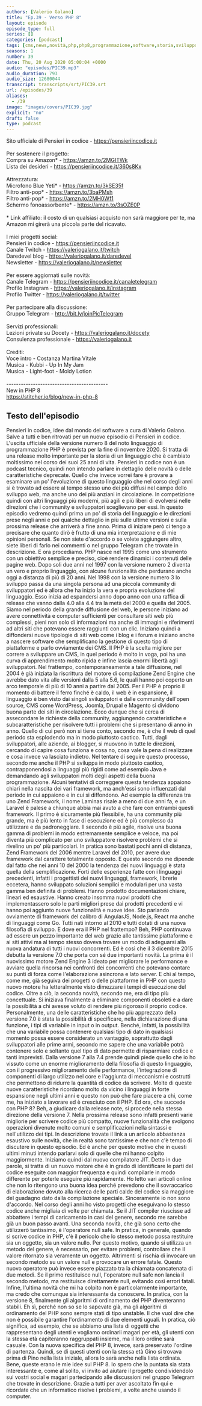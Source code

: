 ```yaml
---
authors: [Valerio Galano]
title: "Ep.39 - Verso PHP 8"
layout: episode
episode_type: full
series: []
categories: [podcast]
tags: [cms,news,novità,php,php8,programmazione,software,storia,sviluppo,web]
seasons: 1
number: 39
date: Thu, 20 Aug 2020 05:00:04 +0000
audio: "episodes/PIC39.mp3"
audio_duration: 793
audio_size: 12680044
transcript: transcripts/srt/PIC39.srt
url: /episodes/39
aliases: 
  - /39
image: "images/covers/PIC39.jpg"
explicit: "no"
draft: false
type: podcast
---
```

Sito ufficiale di Pensieri in codice - <a href="https://pensieriincodice.it" rel="noopener">https://pensieriincodice.it</a> <br /><br />Per sostenere il progetto:<br />Compra su Amazon* - <a href="https://amzn.to/2MGITWk" rel="noopener">https://amzn.to/2MGITWk</a>  <br />Lista dei desideri - <a href="https://pensieriincodice.it/360s8Kx" rel="noopener">https://pensieriincodice.it/360s8Kx</a> <br /><br />Attrezzatura:<br />Microfono Blue Yeti* - <a href="https://amzn.to/3kSE35f" rel="noopener">https://amzn.to/3kSE35f</a>  <br />Filtro anti-pop* - <a href="https://amzn.to/3baPMsh" rel="noopener">https://amzn.to/3baPMsh</a>  <br />Filtro anti-pop* - <a href="https://amzn.to/2MH0Wf1" rel="noopener">https://amzn.to/2MH0Wf1</a>  <br />Schermo fonoassorbente* - <a href="https://amzn.to/3sOZE0P" rel="noopener">https://amzn.to/3sOZE0P</a>  <br /><br />* Link affiliato: il costo di un qualsiasi acquisto non sarà maggiore per te, ma Amazon mi girerà una piccola parte del ricavato. <br /><br />I miei progetti social:<br />Pensieri in codice - <a href="https://pensieriincodice.it" rel="noopener">https://pensieriincodice.it</a> <br />Canale Twitch - <a href="https://valeriogalano.it/twitch" rel="noopener">https://valeriogalano.it/twitch</a> <br />Daredevel blog - <a href="https://valeriogalano.it/daredevel" rel="noopener">https://valeriogalano.it/daredevel</a> <br />Newsletter - <a href="https://valeriogalano.it/newsletter" rel="noopener">https://valeriogalano.it/newsletter</a> <br /><br />Per essere aggiornati sulle novità:<br />Canale Telegram - <a href="https://pensieriincodice.it/canaletelegram" rel="noopener">https://pensieriincodice.it/canaletelegram</a> <br />Profilo Instagram - <a href="https://valeriogalano.it/instagram" rel="noopener">https://valeriogalano.it/instagram</a> <br />Profilo Twitter - <a href="https://valeriogalano.it/twitter" rel="noopener">https://valeriogalano.it/twitter</a> <br /><br />Per partecipare alla discussione:<br />Gruppo Telegram - <a href="http://bit.ly/joinPicTelegram" rel="noopener">http://bit.ly/joinPicTelegram</a> <br /><br />Servizi professionali:<br />Lezioni private su Docety - <a href="https://valeriogalano.it/docety" rel="noopener">https://valeriogalano.it/docety</a> <br />Consulenza professionale - <a href="https://valeriogalano.it" rel="noopener">https://valeriogalano.it</a> <br /><br />Crediti:<br />Voce intro - Costanza Martina Vitale<br />Musica - Kubbi - Up In My Jam<br />Musica - Light-foot - Moldy Lotion<br /><br />------------------------------------------ <br />New in PHP 8 <br /><a href="https://stitcher.io/blog/new-in-php-8" rel="noopener">https://stitcher.io/blog/new-in-php-8</a>

<!-- more -->

## Testo dell'episodio

Pensieri in codice, idee dal mondo del software a cura di Valerio Galano.
Salve a tutti e ben ritrovati per un nuovo episodio di Pensieri in codice.
L'uscita ufficiale della versione numero 8 del noto linguaggio di programmazione PHP
è prevista per la fine di novembre 2020.
Si tratta di una release molto importante per la storia di un linguaggio
che è cambiato moltissimo nel corso dei suoi 25 anni di vita.
Pensieri in codice non è un podcast tecnico,
quindi non intendo parlare in dettaglio delle novità o delle caratteristiche deprecate.
Quello che invece vorrei fare è provare a esaminare un po' l'evoluzione di questo linguaggio
che nel corso degli anni si è trovato ad essere al tempo stesso uno dei più diffusi nel campo dello sviluppo web,
ma anche uno dei più anziani in circolazione.
In competizione quindi con altri linguaggi più moderni, più agili e più liberi di evolversi
nelle direzioni che i community e sviluppatori sceglievano per essi.
In questo episodio vedremo quindi prima un po' di storia del linguaggio e le direzioni prese negli anni
e poi qualche dettaglio in più sulle ultime versioni e sulla prossima release che arriverà a fine anno.
Prima di iniziare però ci tengo a precisare che quanto dirò è frutto di una mia interpretazione e di mie opinioni personali.
Se non siete d'accordo o se volete aggiungere altro, siete liberi di farlo nei commenti o nel gruppo Telegram che trovate in descrizione.
E ora procediamo.
PHP nasce nel 1995 come uno strumento con un obiettivo semplice e preciso, cioè rendere dinamici i contenuti delle pagine web.
Dopo soli due anni nel 1997 con la versione numero 2 diventa un vero e proprio linguaggio,
con alcune funzionalità che perdurano anche oggi a distanza di più di 20 anni.
Nel 1998 con la versione numero 3 lo sviluppo passa da una singola persona ad una piccola community di sviluppatori
ed è allora che ha inizio la vera e propria evoluzione del linguaggio.
Esso inizia ad espandersi anno dopo anno con una raffica di release che vanno dalla 4.0 alla 4.4 tra la metà del 2000 e quella del 2005.
Siamo nel periodo della grande diffusione del web, le persone iniziano ad avere connettività e computer sufficienti per consultare siti web più complessi,
pieni non solo di informazioni ma anche di immagini e riferimenti ad altri siti che potevano essere raggiunti con un clic.
Iniziano quindi a diffondersi nuove tipologie di siti web come i blog e i forum
e iniziano anche a nascere software che semplificano la gestione di questo tipo di piattaforme e parlo ovviamente dei CMS.
Il PHP è la scelta migliore per correre a sviluppare un CMS, in quel periodo è molto in voga,
poi ha una curva di apprendimento molto ripida e infine lascia enormi libertà agli sviluppatori.
Nel frattempo, contemporaneamente a tale diffusione, nel 2004 è già iniziata la riscrittura del motore di compilazione Zend Engine
che avrebbe dato vita alle versioni dalla 5 alla 5.6, le quali hanno poi coperto un arco temporale di più di 10 anni a partire dal 2005.
Per il PHP è proprio il momento di battere il ferro finché è caldo, il web è in espansione,
il linguaggio è ben visto dai singoli sviluppatori e dalle community dell'open source,
CMS come WordPress, Joomla, Drupal e Magento si dividono buona parte dei siti in circolazione.
Ecco dunque che si cerca di assecondare le richieste della community, aggiungendo caratteristiche e subcaratteristiche
per risolvere tutti i problemi che si presentano di anno in anno.
Quello di cui però non si tiene conto, secondo me, è che il web di quel periodo sta esplodendo ma in modo piuttosto caotico.
Tutti, dagli sviluppatori, alle aziende, ai blogger, si muovono in tutte le direzioni,
cercando di capire cosa funziona e cosa no, cosa vale la pena di realizzare e cosa invece va lasciato indietro.
Nel tentare di seguire questo processo, secondo me anche il PHP si sviluppa in modo piuttosto caotico,
contrapponendosi a linguaggi più rigidi come ad esempio Java e demandando agli sviluppatori molti degli aspetti della buona programmazione.
Alcuni tentativi di correggere questa tendenza appaiono chiari nella nascita dei vari framework,
ma anch'essi sono influenzati dal periodo in cui appaiono e in cui si diffondono.
Ad esempio la differenza tra uno Zend Framework, il nome Laminas risale a meno di due anni fa,
e un Laravel è palese a chiunque abbia mai avuto a che fare con entrambi questi framework.
Il primo è sicuramente più flessibile, ha una community più grande, ma è più lento in fase di esecuzione ed è più complesso da utilizzare e da padroneggiare.
Il secondo è più agile, risolve una buona gamma di problemi in modo estremamente semplice e veloce,
ma poi diventa più complicato per uno sviluppatore risolvere problemi che si rivelino un po' più particolari.
In pratica sono bastati pochi anni di distanza, Zend Framework del 2006 mentre Laravel del 2010,
per avere due framework dal carattere totalmente opposto.
E questo secondo me dipende dal fatto che nei anni 10 del 2000 la tendenza dei nuovi linguaggi è stata quella della semplificazione.
Forti delle esperienze fatte con i linguaggi precedenti, infatti i progettisti dei nuovi linguaggi, framework, librerie eccetera,
hanno sviluppato soluzioni semplici e modulari per una vasta gamma ben definita di problemi.
Hanno prodotto documentazioni chiare, lineari ed esaustive.
Hanno creato insomma nuovi prodotti che implementassero solo le parti migliori prese dai prodotti precedenti
e vi hanno poi aggiunto nuove funzionalità e nuove idee.
Sto parlando ovviamente di framework del calibro di AngularJS, Node.js, React ma anche di linguaggi come Go.
Tutti nati intorno al 2010 e tutti dotati di una nuova filosofia di sviluppo.
E dove era il PHP nel frattempo?
Beh, PHP continuava ad essere un pezzo importante del web grazie alle tantissime piattaforme e ai siti attivi
ma al tempo stesso doveva trovare un modo di adeguarsi alla nuova andatura di tutti i nuovi concorrenti.
Ed è così che il 3 dicembre 2015 debutta la versione 7.0 che porta con sé due importanti novità.
La prima è il nuovissimo motore Zend Engine 3 ideato per migliorare le performance
e avviare quella rincorsa nei confronti dei concorrenti che potevano contare su punti di forza
come l'elaborazione asincrona e lato server.
E chi al tempo, come me, già seguiva dei progetti o delle piattaforme in PHP
con questo nuovo motore ha letteralmente visto dimezzare i tempi di esecuzione del codice.
Oltre a ciò, la seconda novità, secondo me, era di tipo più concettuale.
Si iniziava finalmente a eliminare componenti obsoleti e a dare la possibilità a chi avesse voluto
di rendere più rigoroso il proprio codice.
Personalmente, una delle caratteristiche che ho più apprezzato della versione 7.0
è stata la possibilità di specificare, nella dichiarazione di una funzione, i tipi di variabile in input o in output.
Benché, infatti, la possibilità che una variabile possa contenere qualsiasi tipo di dato in qualsiasi momento
possa essere considerato un vantaggio, soprattutto dagli sviluppatori alle prime armi,
secondo me sapere che una variabile potrà contenere solo e soltanto quel tipo di dato
permette di risparmiare codice e tanti imprevisti.
Dalla versione 7 alla 7.4 prende quindi piede quello che io ho vissuto
come un enorme miglioramento della filosofia di questo linguaggio,
con il progressivo miglioramento delle performance, l'integrazione di componenti di largo utilizzo nel core
e l'aggiunta di meccanismi e costrutti che permettono di ridurre la quantità di codice da scrivere.
Molte di queste nuove caratteristiche ricordano molto da vicino i linguaggi in forte espansione negli ultimi anni
e questo non può che fare piacere a chi, come me, ha iniziato a lavorare ed è cresciuto con il PHP.
Ed ora, che succede con PHP 8?
Beh, a giudicare dalla release note, si procede nella stessa direzione della versione 7.
Nella prossima release sono infatti presenti varie migliorie per scrivere codice più compatto,
nuove funzionalità che svolgono operazioni divenute molto comuni e semplificazioni nella sintassi e nell'utilizzo dei tipi.
In descrizione trovate il link a un articolo abbastanza esaustivo sulle novità,
che in realtà sono tantissime e che non c'è tempo di discutere in questo episodio.
Ed è anche per questo motivo che in questi ultimi minuti intendo parlarvi solo di quelle che mi hanno colpito maggiormente.
Iniziamo quindi dal nuovo compilatore JIT.
Detto in due parole, si tratta di un nuovo motore che è in grado di identificare le parti del codice eseguite con maggior frequenza
e quindi compilarle in modo differente per poterle eseguire più rapidamente.
Ho letto vari articoli online che non lo ritengono una buona idea
perché prevedono che il sovraccarico di elaborazione dovuto alla ricerca delle parti calde del codice
sia maggiore del guadagno dato dalla compilazione speciale.
Sinceramente io non sono d'accordo.
Nel corso degli anni ho visto progetti che eseguivano lo stesso codice anche migliaia di volte per chiamata.
Se il JIT compiler riuscisse ad abbattere i tempi di caricamento in casi del genere,
secondo me sarebbe già un buon passo avanti.
Una seconda novità, che già sono certo che utilizzerò tantissimo, è l'operatore null safe.
In pratica, in generale, quando si scrive codice in PHP,
c'è il pericolo che lo stesso metodo possa restituire sia un oggetto, sia un valore nullo.
Per questo motivo, quando si utilizza un metodo del genere, è necessario, per evitare problemi,
controllare che il valore ritornato sia veramente un oggetto.
Altrimenti si rischia di invocare un secondo metodo su un valore null e provocare un errore fatale.
Questo nuovo operatore può invece essere piazzato tra la chiamata concatenata di due metodi.
Se il primo restituisce null, l'operatore null safe non lancia il secondo metodo,
ma restituisce direttamente null, evitando così errori fatali.
Infine, l'ultima novità che mi ha colpito non è particolarmente importante,
ma credo che comunque sia interessante da conoscere.
In pratica, con la versione 8, finalmente gli algoritmi di ordinamento del PHP diventeranno stabili.
Eh sì, perché non so se lo sapevate già, ma gli algoritmi di ordinamento del PHP sono sempre stati di tipo unstable.
Il che vuol dire che non è possibile garantire l'ordinamento di due elementi uguali.
In pratica, ciò significa, ad esempio, che se abbiamo una lista di oggetti che rappresentano degli utenti
e vogliamo ordinarli magari per età, gli utenti con la stessa età capiteranno raggruppati insieme,
ma il loro ordine sarà casuale.
Con la nuova specifica del PHP 8, invece, sarà preservato l'ordine di partenza.
Quindi, se di questi utenti con la stessa età Gino si trovava prima di Pino nella lista iniziale,
allora lo sarà anche nella lista ordinata.
Bene, queste erano le mie idee sul PHP 8.
Io spero che la puntata sia stata interessante e, come al solito, vi invito ad aiutare il progetto
condividendolo sui vostri social e magari partecipando alle discussioni nel gruppo Telegram che trovate in descrizione.
Grazie a tutti per aver ascoltato fin qui e ricordate che un informatico risolve i problemi,
a volte anche usando il computer.

